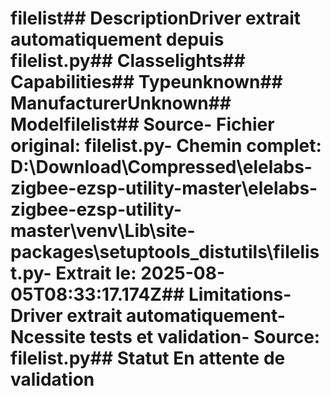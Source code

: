 # filelist##  DescriptionDriver extrait automatiquement depuis filelist.py##  Classelights##  Capabilities##  Typeunknown##  ManufacturerUnknown##  Modelfilelist##  Source- **Fichier original**: filelist.py- **Chemin complet**: D:\Download\Compressed\elelabs-zigbee-ezsp-utility-master\elelabs-zigbee-ezsp-utility-master\venv\Lib\site-packages\setuptools\_distutils\filelist.py- **Extrait le**: 2025-08-05T08:33:17.174Z##  Limitations- Driver extrait automatiquement- Ncessite tests et validation- Source: filelist.py##  Statut En attente de validation